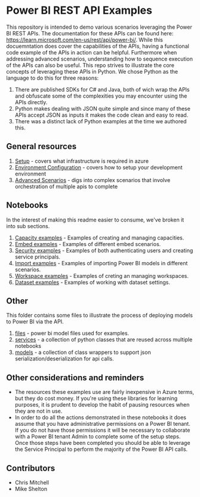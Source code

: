 # Power BI REST API Examples
This repository is intended to demo various scenarios leveraging the Power BI REST APIs.  The documentation for these APIs can be found here:  https://learn.microsoft.com/en-us/rest/api/power-bi/.  While this docuemntation does cover the capabilities of the APIs, having a functional code example of the APIs in action can be helpful.  Furthermore when addressing advanced scenarios, understanding how to sequence execution of the APIs can also be useful.  This repo strives to illustrate the core concepts of leveraging these APIs in Python.  We chose Python as the language to do this for three reasons:
1. There are published SDKs for C# and Java, both of wich wrap the APIs and obfuscate some of the complexities you may encounter using the APIs directly.
1. Python makes dealing with JSON quite simple and since many of these APIs accept JSON as inputs it makes the code clean and easy to read.
1. There was a distinct lack of Python examples at the time we authored this.

## General resources
1. [Setup](setup.md) - covers what infrastructure is required in azure
1. [Environment Configuration](environment.md) - covers how to setup your development environment
1. [Advanced Scenarios](advanced.md) - digs into complex scenarios that involve orchestration of multiple apis to complete

## Notebooks
In the interest of making this readme easier to consume, we've broken it into sub sections.
1. [Capacity examples](/capacity/capacity.md) - Examples of creating and managing capacities.
1. [Embed examples](/embed/embed.md) - Examples of different embed scenarios.
1. [Security examples](/security/security.md) - Examples of both authenticating users and creating service principals.
1. [Import examples](/import/import.md) - Examples of importing Power BI models in different scenarios.
1. [Workspace examples](/workspace/workspace.md) - Examples of creting an managing workspaces.
1. [Dataset examples](/dataset/dataset.md) - Examples of working with dataset settings.

## Other
This folder contains some files to illustrate the process of deploying models to Power BI via the API.
1. [files](/files/files.md) - power bi model files used for examples.
1. [services](/services/services.md) - a collection of python classes that are reused across multiple notebooks
1. [models](/models/models.md) - a collection of class wrappers to support json serialization/deserialization for api calls.


## Other considerations and reminders
* The resources these examples use are fairly inexpensive in Azure terms, but they do cost money.  If you're using these libraries for learning purposes, it is prudent to develop the habit of pausing resources when they are not in use.
* In order to do all the actions demonstrated in these notebooks it does assume that you have administrative permissions on a Power BI tenant.  If you do not have those permissions it will be necessary to collaborate with a Power BI tenant Admin to complete some of the setup steps.  Once those steps have been completed you should be able to leverage the Service Principal to perform the majority of the Power BI API calls.

## Contributors
- Chris Mitchell
- Mike Shelton